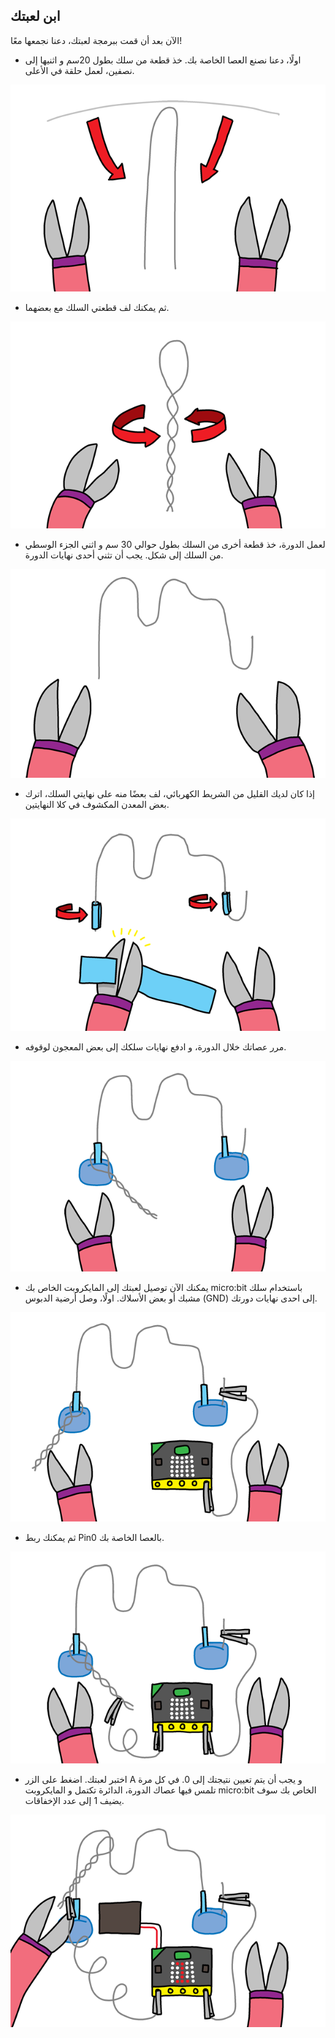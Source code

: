 ## ابن لعبتك

الآن بعد أن قمت ببرمجة لعبتك، دعنا نجمعها معًا!

+ اولًا، دعنا نصنع العصا الخاصة بك. خذ قطعة من سلك بطول 20سم و اثنيها إلى نصفين، لعمل حلقة في الأعلى.

![لقطة شاشة](images/frustration-wand-bend.png)

+ ثم يمكنك لف قطعتي السلك مع بعضهما.

![لقطة شاشة](images/frustration-wand-twist.png)

+ لعمل الدورة، خذ قطعة أخرى من السلك بطول حوالي 30 سم و اثني الجزء الوسطي من السلك إلى شكل. يجب أن تثني أحدى نهايات الدورة.

![لقطة الشاشة](images/frustration-course-bend.png)

+ إذا كان لديك القليل من الشريط الكهربائي، لف بعضًا منه على نهايتي السلك، اترك بعض المعدن المكشوف في كلا النهايتين.

![لقطة الشاشة](images/frustration-course-tape.png)

+ مرر عصاتك خلال الدورة، و ادفع نهايات سلكك إلى بعض المعجون لوقوفه.

![لقطة الشاشة](images/frustration-course-putty.png)

+ يمكنك الآن توصيل لعبتك إلى المايكروبت الخاص بك micro:bit باستخدام سلك مشبك أو بعض الأسلاك. اولًا، وصل أرضية الدبوس (GND) إلى احدى نهايات دورتك.

![لقطة الشاشة](images/frustration-gnd-connect.png)

+ ثم يمكنك ربط Pin0 بالعصا الخاصة بك.

![لقطة الشاشة](images/frustration-pin0-connect.png)

+ اختبر لعبتك. اضغط على الزر A و يجب أن يتم تعيين نتيجتك إلى 0. في كل مرة تلمس فيها عصاك الدورة، الدائرة تكتمل و المايكروبت micro:bit الخاص بك سوف يضيف 1 إلى عدد الإخفاقات.

![لقطة الشاشة](images/frustration-final.png)